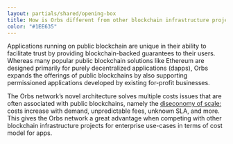 ```yaml
---
layout: partials/shared/opening-box
title: How is Orbs different from other blockchain infrastructure projects?
color: "#1EE635"
---
```


Applications running on public blockchain are unique in their ability to facilitate trust by providing blockchain-backed guarantees to their users. Whereas many popular public blockchain solutions like Ethereum are designed primarily for purely decentralized applications (dapps), Orbs expands the offerings of public blockchains by also supporting permissioned applications developed by existing for-profit businesses.

The Orbs network’s novel architecture solves multiple costs issues that are often associated with public blockchains, namely the [diseconomy of scale:](https://www.youtube.com/watch?v=2YfLxDcCHc8) costs increase with demand, unpredictable fees, unknown SLA, and more.
This gives the Orbs network a great advantage when competing with other blockchain infrastructure projects for enterprise use-cases in terms of cost model for apps.
